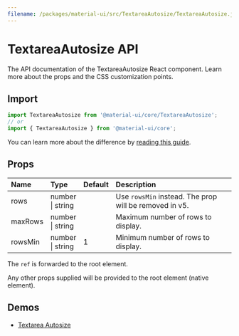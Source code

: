 ```yaml
---
filename: /packages/material-ui/src/TextareaAutosize/TextareaAutosize.js
---
```


<!--- This documentation is automatically generated, do not try to edit it. -->

# TextareaAutosize API

<p class="description">The API documentation of the TextareaAutosize React component. Learn more about the props and the CSS customization points.</p>

## Import

```js
import TextareaAutosize from '@material-ui/core/TextareaAutosize';
// or
import { TextareaAutosize } from '@material-ui/core';
```

You can learn more about the difference by [reading this guide](/guides/minimizing-bundle-size/).





## Props

| Name | Type | Default | Description |
|:-----|:-----|:--------|:------------|
| <span class="prop-name">rows</span> | <span class="prop-type">number<br>&#124;&nbsp;string</span> |  | Use `rowsMin` instead. The prop will be removed in v5. |
| <span class="prop-name">maxRows</span> | <span class="prop-type">number<br>&#124;&nbsp;string</span> |  | Maximum number of rows to display. |
| <span class="prop-name">rowsMin</span> | <span class="prop-type">number<br>&#124;&nbsp;string</span> | <span class="prop-default">1</span> | Minimum number of rows to display. |	| <span class="prop-name">minRows</span> | <span class="prop-type">number<br>&#124;&nbsp;string</span> | <span class="prop-default">1</span> | Minimum number of rows to display. |

The `ref` is forwarded to the root element.

Any other props supplied will be provided to the root element (native element).

## Demos

- [Textarea Autosize](/components/textarea-autosize/)

